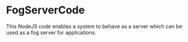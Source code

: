 # FogServerCode
This NodeJS code enables a system to behave as a server which can be used as a fog server for applications.
